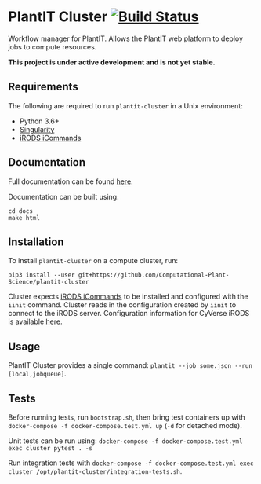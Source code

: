 # PlantIT Cluster [![Build Status](https://travis-ci.com/Computational-Plant-Science/plantit-cluster.svg?branch=master)](https://travis-ci.com/Computational-Plant-Science/plantit-cluster)

Workflow manager for PlantIT. Allows the PlantIT web platform to deploy jobs to compute resources.

**This project is under active development and is not yet stable.**

## Requirements

The following are required to run `plantit-cluster` in a Unix environment:

- Python 3.6+
- [Singularity](https://sylabs.io/docs/)
- [iRODS iCommands](https://wiki.cyverse.org/wiki/display/DS/Setting+Up+iCommands)

## Documentation

Full documentation can be found [here](https://plant-it-cluster.readthedocs.io/en/latest/).

Documentation can be built using:

```
cd docs
make html
```

## Installation

To install `plantit-cluster` on a compute cluster, run:

```
pip3 install --user git+https://github.com/Computational-Plant-Science/plantit-cluster
```

Cluster expects [iRODS iCommands](https://wiki.cyverse.org/wiki/display/DS/Setting+Up+iCommands) to be installed and configured with the `iinit` command. Cluster reads in the configuration created by `iinit` to connect to the iRODS server. Configuration information for CyVerse iRODS is available [here](https://wiki.cyverse.org/wiki/display/DS/Setting+Up+iCommands).

## Usage

PlantIT Cluster provides a single command: `plantit --job some.json --run [local,jobqueue]`.

## Tests

Before running tests, run `bootstrap.sh`, then bring test containers up with `docker-compose -f docker-compose.test.yml up` (`-d` for detached mode).

Unit tests can be run using: `docker-compose -f docker-compose.test.yml exec cluster pytest . -s`

Run integration tests with `docker-compose -f docker-compose.test.yml exec cluster /opt/plantit-cluster/integration-tests.sh`.
